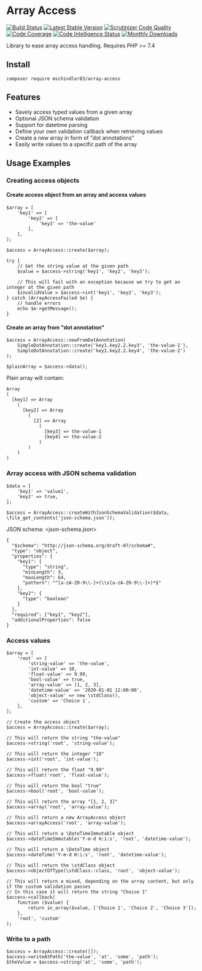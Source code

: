 # Array Access
[![Build Status](https://img.shields.io/travis/mschindler83/array-access/master.svg)](https://travis-ci.org/mschindler83/array-access)
[![Latest Stable Version](https://img.shields.io/packagist/v/mschindler83/array-access.svg)](https://packagist.org/packages/mschindler83/array-access)
[![Scrutinizer Code Quality](https://img.shields.io/scrutinizer/g/mschindler83/array-access.svg)](https://scrutinizer-ci.com/g/mschindler83/array-access/?branch=master)
[![Code Coverage](https://scrutinizer-ci.com/g/mschindler83/array-access/badges/coverage.png?b=master)](https://scrutinizer-ci.com/g/mschindler83/array-access/?branch=master)
[![Code Intelligence Status](https://scrutinizer-ci.com/g/mschindler83/array-access/badges/code-intelligence.svg?b=master)](https://scrutinizer-ci.com/code-intelligence)
[![Monthly Downloads](https://img.shields.io/packagist/dm/mschindler83/array-access.svg)](https://packagist.org/packages/mschindler83/array-access)


Library to ease array access handling.
Requires PHP >= 7.4

## Install
`composer require mschindler83/array-access`

## Features

 - Savely access typed values from a given array
 - Optional JSON schema validation
 - Support for datetime parsing
 - Define your own validation callback when retrieving values
 - Create a new array in form of "dot annotations"
 - Easily write values to a specific path of the array

## Usage Examples

### Creating access objects
#### Create access object from an array and access values

```
$array = [
    'key1' => [
        'key2' => [
            'key3' => 'the-value'
        ],
    ],
];

$access = ArrayAccess::create($array);

try {
    // Get the string value at the given path
    $value = $access->string('key1', 'key2', 'key3');
    
    // This will fail with an exception because we try to get an integer at the given path
    $invalidValue = $access->int('key1', 'key2', 'key3');
} catch (ArrayAccessFailed $e) {
    // handle errors
    echo $e->getMessage();
}
```

#### Create an array from "dot annotation"
```
$access = ArrayAccess::newFromDotAnnotation(
    SimpleDotAnnotation::create('key1.key2.2.key3', 'the-value-1'),
    SimpleDotAnnotation::create('key1.key2.2.key4', 'the-value-2')
);

$plainArray = $access->data();
```

Plain array will contain:

```
Array
(
  [key1] => Array
    (
      [key2] => Array
        (
          [2] => Array
            (
              [key3] => the-value-1
              [key4] => the-value-2
            )
        )
    )
)
```
### Array access with JSON schema validation
```
$data = [
    'key1' => 'value1',
    'key2' => true,
];

$access = ArrayAccess::createWithJsonSchemaValidation($data, \file_get_contents('json-schema.json'));

```

JSON schema: <json-schema.json>
```
{
  "$schema": "http://json-schema.org/draft-07/schema#",
  "type": "object",
  "properties": {
    "key1": {
      "type": "string",
      "minLength": 3,
      "maxLength": 64,
      "pattern": "^[a-zA-Z0-9\\-]+(\\s[a-zA-Z0-9\\-]+)*$"
    },
    "key2": {
      "type": "boolean"
    }
  },
  "required": ["key1", "key2"],
  "additionalProperties": false
}
```

### Access values
```
$array = [
    'root' => [
        'string-value' => 'the-value',
        'int-value' => 10,
        'float-value' => 9.99,
        'bool-value' => true,
        'array-value' => [1, 2, 3],
        'datetime-value' => '2020-01-01 12:00:00',
        'object-value' => new \stdClass(),
        'custom' => 'Choice 1',
    ],
];

// Create the access object
$access = ArrayAccess::create($array);

// This will return the string "the-value"
$access->string('root', 'string-value');

// This will return the integer "10"
$access->int('root', 'int-value');

// This will return the float "9.99"
$access->float('root', 'float-value');

// This will return the bool "true"
$access->bool('root', 'bool-value');

// This will return the array "[1, 2, 3]"
$access->array('root', 'array-value');

// This will return a new ArrayAccess object
$access->arrayAccess('root', 'array-value');

// This will return a \DateTimeImmutable object
$access->dateTimeImmutable('Y-m-d H:i:s', 'root', 'datetime-value');

// This will return a \DateTime object
$access->dateTime('Y-m-d H:i:s', 'root', 'datetime-value');

// This will return the \stdClass object
$access->objectOfType(\stdClass::class, 'root', 'object-value');

// This will return a mixed, depending on the array content, but only if the custom validation passes
// In this case it will return the string "Choice 1"
$access->callback(
    function ($value) {
        return in_array($value, ['Choice 1', 'Choice 2', 'Choice 3']);
    },
    'root', 'custom'
);
```

### Write to a path

```
$access = ArrayAccess::create([]);
$access->writeAtPath('the-value', 'at', 'some', 'path');
$theValue = $access->string('at', 'some', 'path');
```

